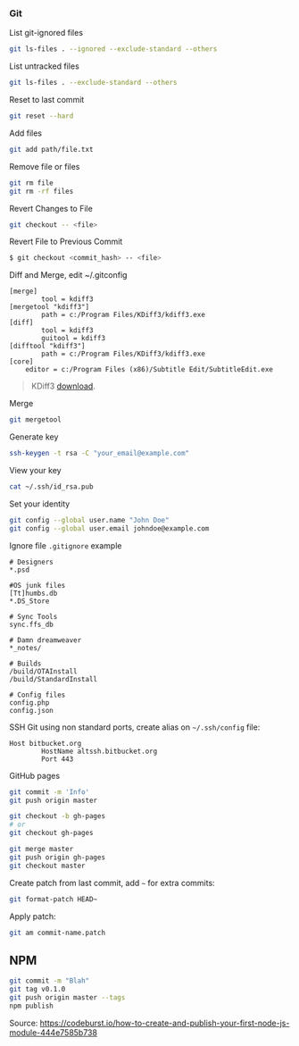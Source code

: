 ### Git

List git-ignored files
```bash
git ls-files . --ignored --exclude-standard --others
```

List untracked files
```bash
git ls-files . --exclude-standard --others
```

Reset to last commit
```bash
git reset --hard
```

Add files
```bash
git add path/file.txt
```

Remove file or files
```bash
git rm file
git rm -rf files
```

Revert Changes to File
```bash
git checkout -- <file>
```

Revert File to Previous Commit
```bash
$ git checkout <commit_hash> -- <file>
```

Diff and Merge, edit ~/.gitconfig
```
[merge]
        tool = kdiff3
[mergetool "kdiff3"]
        path = c:/Program Files/KDiff3/kdiff3.exe
[diff]
        tool = kdiff3
        guitool = kdiff3
[difftool "kdiff3"]
        path = c:/Program Files/KDiff3/kdiff3.exe
[core]
	editor = c:/Program Files (x86)/Subtitle Edit/SubtitleEdit.exe
```

> KDiff3 [download](http://kdiff3.sourceforge.net/).

Merge
```bash
git mergetool
```

Generate key
```bash
ssh-keygen -t rsa -C "your_email@example.com"
```

View your key
```bash
cat ~/.ssh/id_rsa.pub
```

Set your identity
```bash
git config --global user.name "John Doe"
git config --global user.email johndoe@example.com
```

Ignore file `.gitignore` example
```
# Designers
*.psd

#OS junk files
[Tt]humbs.db
*.DS_Store

# Sync Tools
sync.ffs_db

# Damn dreamweaver
*_notes/

# Builds
/build/OTAInstall
/build/StandardInstall

# Config files
config.php
config.json
```

SSH Git using non standard ports, create alias on `~/.ssh/config` file:
```
Host bitbucket.org
        HostName altssh.bitbucket.org
        Port 443
```

GitHub pages
```bash
git commit -m 'Info'
git push origin master

git checkout -b gh-pages
# or
git checkout gh-pages

git merge master
git push origin gh-pages
git checkout master
```

Create patch from last commit, add `~` for extra commits:
```bash
git format-patch HEAD~
```

Apply patch:
```bash
git am commit-name.patch
```

## NPM
```sh
git commit -m "Blah"
git tag v0.1.0
git push origin master --tags
npm publish
```

Source: https://codeburst.io/how-to-create-and-publish-your-first-node-js-module-444e7585b738